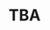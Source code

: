 ---
layout: interior
title: TBA
speaker: Ted Kriwiel
permalink: ted-kriwiel
image: img/SpeakerPromoImage.png
event: 20180330
video: 
favorite: 
about: 
twitter: 
facebook: 
instagram: 
linkedin: 
google: 
website: 
email: 
telephone: 
---